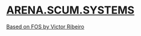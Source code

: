 # [ARENA.SCUM.SYSTEMS](https://arena.scum.systems/)

[Based on FOS by Victor Ribeiro](https://victorribeiro.com/fos)
